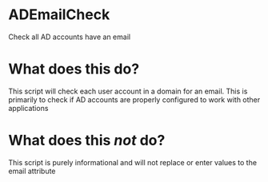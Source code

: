 # ADEmailCheck
 Check all AD accounts have an email

# What does this do?
 This script will check each user account in a domain for an email. This is primarily to check if AD accounts are properly configured to work with other applications

# What does this *not* do?
 This script is purely informational and will not replace or enter values to the email attribute
